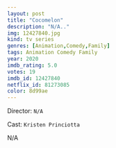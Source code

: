 ```yaml
---
layout: post
title: "Cocomelon"
description: "N/A.."
img: 12427840.jpg
kind: tv series
genres: [Animation,Comedy,Family]
tags: Animation Comedy Family 
year: 2020
imdb_rating: 5.0
votes: 19
imdb_id: 12427840
netflix_id: 81273085
color: 8d99ae
---
```

Director: `N/A`  

Cast: `Kristen Princiotta` 

N/A